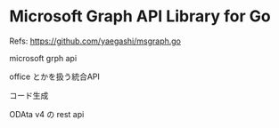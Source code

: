 # Microsoft Graph API Library for Go

Refs: <https://github.com/yaegashi/msgraph.go>

microsoft grph api

office とかを扱う統合API

コード生成

ODAta v4 の rest api
